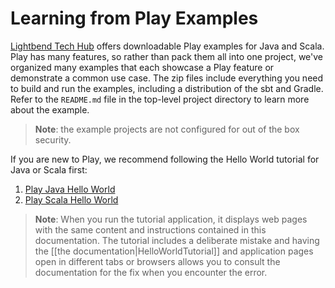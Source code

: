<!--- Copyright (C) 2009-2019 Lightbend Inc. <https://www.lightbend.com> -->
# Learning from Play Examples

[Lightbend Tech Hub](https://developer.lightbend.com/start/?group=play) offers downloadable Play examples for Java and Scala. Play has many features, so rather than pack them all into one project, we've organized many examples that each showcase a Play feature or demonstrate a common use case. The zip files include everything you need to build and run the examples, including a distribution of the sbt and Gradle. Refer to the `README.md` file in the top-level project directory to learn more about the example.

> **Note**: the example projects are not configured for out of the box security.

If you are new to Play, we recommend following the Hello World tutorial for Java or Scala first:

1. [Play Java Hello World](https://developer.lightbend.com/start/?group=play&project=play-samples-play-java-hello-world-tutorial)
2. [Play Scala Hello World](https://developer.lightbend.com/start/?group=play&project=play-samples-play-scala-hello-world-tutorial)

> **Note**: When you run the tutorial application, it displays web pages with the same content and instructions contained in this documentation. The tutorial includes a deliberate mistake and having the [[the documentation|HelloWorldTutorial]] and application pages open in different tabs or browsers allows you to consult the documentation for the fix when you encounter the error. 
